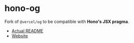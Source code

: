 # hono-og

Fork of `@vercel/og` to be compatible with **Hono's JSX pragma**.

- [Actual README](https://www.npmjs.com/package/@vercel/og)
- [Website](https://vercel.com/docs/functions/edge-functions/og-image-generation)
